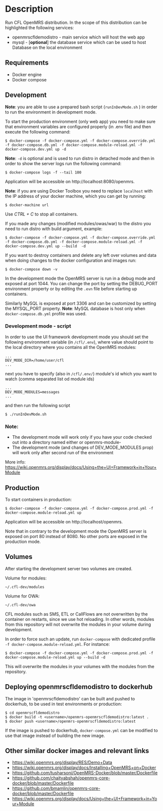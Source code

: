 # Description
Run CFL OpenMRS distribution. In the scope of this distribution can be highlighted the following services:
* openmrscfldemodistro - main service which will host the web app
* mysql - [**optional**] the database service which can be used to host Database on the local environment

## Requirements
  - Docker engine
  - Docker compose

## Development

**Note**: you are able to use a prepared bash script (`runInDevMode.sh` ) in order to run the environment in development mode.

To start the production environment (only web app) you need to make sure that environment variables are configured properly (in .env file) and then execute the following command:
```
$ docker-compose -f docker-compose.yml -f docker-compose.override.yml -f docker-compose.db.yml -f docker-compose.module-reload.yml -f docker-compose.dev.yml up -d
```

**Note**: `-d` is optional and is used to run distro in detached mode and then in order to show the server logs run the following command:
```
$ docker-compose logs -f --tail 100
```

Application will be accessible on http://localhost:8080/openmrs.

**Note**: if you are using Docker Toolbox you need to replace `localhost` with the IP address of your docker machine, which you can get by running:

```
$ docker-machine url
```

Use _CTRL + C_ to stop all containers.

If you made any changes (modified modules/owas/war) to the distro you need to run distro with build argument, example:
```
$ docker-compose -f docker-compose.yml -f docker-compose.override.yml -f docker-compose.db.yml -f docker-compose.module-reload.yml -f docker-compose.dev.yml up --build  -d
```

If you want to destroy containers and delete any left over volumes and data when doing changes to the docker
configuration and images run:
```
$ docker-compose down -v
```

In the development mode the OpenMRS server is run in a debug mode and exposed at port 1044. You can change the port by
setting the DEBUG_PORT environment property or by editing the `.evn` file before starting up containers.

Similarly MySQL is exposed at port 3306 and can be customized by setting the MYSQL_PORT property.
**Note**: MySQL database is host only when `docker-compose.db.yml` profile was used.

### Development mode - script
In order to use the UI framework development mode you should set the following environment variable (in `/cfl/.env`), where value should point to the local directory where you contains all the OpenMRS modules:
```
...
DEV_MODE_DIR=/home/user/cfl
...
```

next you have to specify (also in `/cfl/.env/`) module's id which you want to watch (comma separated list od module ids)
```
...
DEV_MODE_MODULES=messages
...
```

and then run the following script
```
$ ./runInDevMode.sh
```

### Note:
* The development mode will work only if you have your code checked out into a directory named either <moduleId> or openmrs-module-<moduleId>
* The development mode (and changes of DEV_MODE_MODULES prop) will work only after second run of the environment

More info:
<https://wiki.openmrs.org/display/docs/Using+the+UI+Framework+in+Your+Module>

## Production

To start containers in production:
```
$ docker-compose -f docker-compose.yml -f docker-compose.prod.yml -f docker-compose.module-reload.yml up
```

Application will be accessible on http://localhost/openmrs.

Note that in contrary to the development mode the OpenMRS server is exposed on port 80 instead of 8080.
No other ports are exposed in the production mode.

## Volumes

After starting the development server two volumes are created.

Volume for modules:

```
~/.cfl-dev/modules
```

Volume for OWA:
```
~/.cfl-dev/owa
```

CFL modules such as SMS, ETL or CallFlows are not overwritten by the container on restarts, since we use hot reloading. In other words, modules from this repository will not overwrite the modules in your volume during development.

In order to force such an update, run `docker-compose` with dedicated profile `-f docker-compose.module-reload.yml`. For instance: 

```
$ docker-compose -f docker-compose.yml -f docker-compose.prod.yml -f docker-compose.module-reload.yml up --build -d
```

This will overwrite the modules in your volumes with the modules from the repository.

## Deploying openmrscfldemodistro to dockerhub

The image in 'openmrscfldemodistro' can be built and pushed to dockerhub, to be used in test environments or production:

```
$ cd openmrscfldemodistro
$ docker build -t <username>/openmrs-openmrscfldemodistro:latest .
$ docker push <username>/openmrs-openmrscfldemodistro:latest
```

If the image is pushed to dockerhub, `docker-compose.yml` can be modified to use that image
instead of building the new image.

## Other similar docker images and relevant links
- <https://wiki.openmrs.org/display/RES/Demo+Data>
- <https://wiki.openmrs.org/display/docs/Installing+OpenMRS+on+Docker>
- <https://github.com/tusharsoni/OpenMRS-Docker/blob/master/Dockerfile>
- <https://github.com/chaityabshah/openmrs-core-docker/blob/master/Dockerfile>
- <https://github.com/bmamlin/openmrs-core-docker/blob/master/Dockerfile>
- <https://wiki.openmrs.org/display/docs/Using+the+UI+Framework+in+Your+Module>